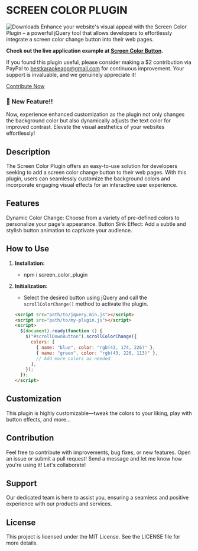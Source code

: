 # SCREEN COLOR PLUGIN
![Downloads](https://img.shields.io/npm/dm/screen_color_plugin)
Enhance your website's visual appeal with the Screen Color Plugin – a powerful jQuery tool that allows developers to effortlessly integrate a screen color change button into their web pages.

**Check out the live application example at [Screen Color Button](https://screen-color-button.vercel.app/).**

If you found this plugin useful, please consider making a $2 contribution via PayPal to bestkaraokeapp@gmail.com for continuous improvement. Your support is invaluable, and we genuinely appreciate it!

[Contribute Now](https://www.paypal.com/donate/?hosted_button_id=9LNPLZ6BQ74YS)

### 🚀 New Feature!!
Now, experience enhanced customization as the plugin not only changes the background color but also dynamically adjusts the text color for improved contrast. Elevate the visual aesthetics of your websites effortlessly!

## Description
The Screen Color Plugin offers an easy-to-use solution for developers seeking to add a screen color change button to their web pages. With this plugin, users can seamlessly customize the background colors and incorporate engaging visual effects for an interactive user experience.

## Features
Dynamic Color Change: Choose from a variety of pre-defined colors to personalize your page's appearance.
Button Sink Effect: Add a subtle and stylish button animation to captivate your audience.

## How to Use

1. **Installation:**
   - npm i screen_color_plugin

2. **Initialization:**
   - Select the desired button using jQuery and call the `scrollColorChange()` method to activate the plugin.

   ```html
   <script src="path/to/jquery.min.js"></script>
   <script src="path/to/my-plugin.js"></script>
   <script>
     $(document).ready(function () {
       $("#scrollDownButton").scrollColorChange({
         colors: [
           { name: "blue", color: "rgb(43, 174, 226)" },
           { name: "green", color: "rgb(43, 226, 113)" },
           // Add more colors as needed
         ],
       });
     });
   </script>
   
## Customization
This plugin is highly customizable—tweak the colors to your liking, play with button effects, and more...

## Contribution
Feel free to contribute with improvements, bug fixes, or new features. Open an issue or submit a pull request!
Send a message and let me know how you're using it!
Let's collaborate!

## Support
Our dedicated team is here to assist you, ensuring a seamless and positive experience with our products and services.

## License
This project is licensed under the MIT License. See the LICENSE file for more details.
